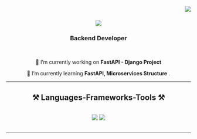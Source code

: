 <img align="right" src="https://visitor-badge.laobi.icu/badge?page_id=AhEsmaeili79.AhEsmaeili79" />

<h1 align="center">
    <img src="https://readme-typing-svg.herokuapp.com/?font=Righteous&size=35&center=true&vCenter=true&width=500&height=70&duration=4000&lines=Hi+There!+👋;+I'm+Amirhossein+Esmaeili!;" />
</h1>


<h3 align="center">Backend Developer</h3>

<br/>

<div align="center">
 
 🔭 I’m currently working on **FastAPI - Django Project**
 
 🌱 I’m currently learning **FastAPI, Microservices Structure** .

 <hr/>
 
<h2 align="center">⚒️ Languages-Frameworks-Tools ⚒️</h2>
<br/>
<div align="center">
    <img src="https://skillicons.dev/icons?i=vscode,github,git,docker,redis,linux,fastapi,regex,mongodb" />
    <img src="https://skillicons.dev/icons?i=django,python,mysql,postgres,sqlite,debian,ubuntu,postman" />
    <br>
</div>

<br/>
<hr/>

<br/>
